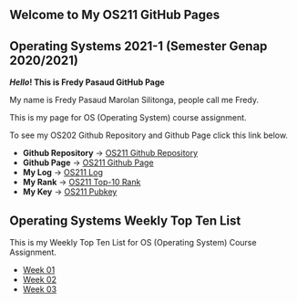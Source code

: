 ## Welcome to My OS211 GitHub Pages

## Operating Systems 2021-1 (Semester Genap 2020/2021)
**_Hello_! This is Fredy Pasaud GitHub Page**

My name is Fredy Pasaud Marolan Silitonga, people call me Fredy. <br/>

This is my page for OS (Operating System) course assignment. <br/>

To see my OS202 Github Repository and Github Page click this link below. <br/>
* **Github Repository** -> [OS211 Github Repository](https://github.com/fredypasaud/os211/) <br/>
* **Github Page** -> [OS211 Github Page](https://fredypasaud.github.io/os211/) <br/>
* **My Log** -> [OS211 Log](https://fredypasaud.github.io/os211/TXT/mylog.txt) <br/>
* **My Rank** -> [OS211 Top-10 Rank](https://fredypasaud.github.io/os211/TXT/myrank.txt) <br/>
* **My Key** -> [OS211 Pubkey](https://fredypasaud.github.io/os211/TXT/mypubkey.txt) <br/>

## Operating Systems Weekly Top Ten List

This is my Weekly Top Ten List for OS (Operating System) Course Assignment.
* [Week 01](W01/)
* [Week 02](W02/)
* [Week 03](W03/)
